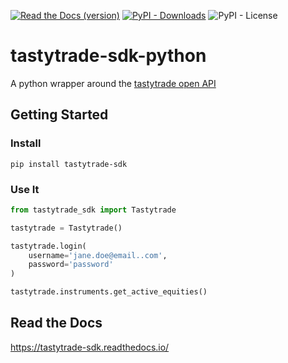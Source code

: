 [![Read the Docs (version)](https://img.shields.io/readthedocs/tastytrade-sdk/latest)](https://tastytrade-sdk.readthedocs.io/)
[![PyPI - Downloads](https://img.shields.io/pypi/dm/tastytrade-sdk)](https://pypi.org/project/tastytrade-sdk/)
![PyPI - License](https://img.shields.io/pypi/l/tastytrade-sdk)

# tastytrade-sdk-python

A python wrapper around the [tastytrade open API](https://developer.tastytrade.com/)

## Getting Started

### Install
```shell
pip install tastytrade-sdk
```

### Use It
```python
from tastytrade_sdk import Tastytrade

tastytrade = Tastytrade()

tastytrade.login(
    username='jane.doe@email..com',
    password='password'
)

tastytrade.instruments.get_active_equities()
```


## Read the Docs
https://tastytrade-sdk.readthedocs.io/
